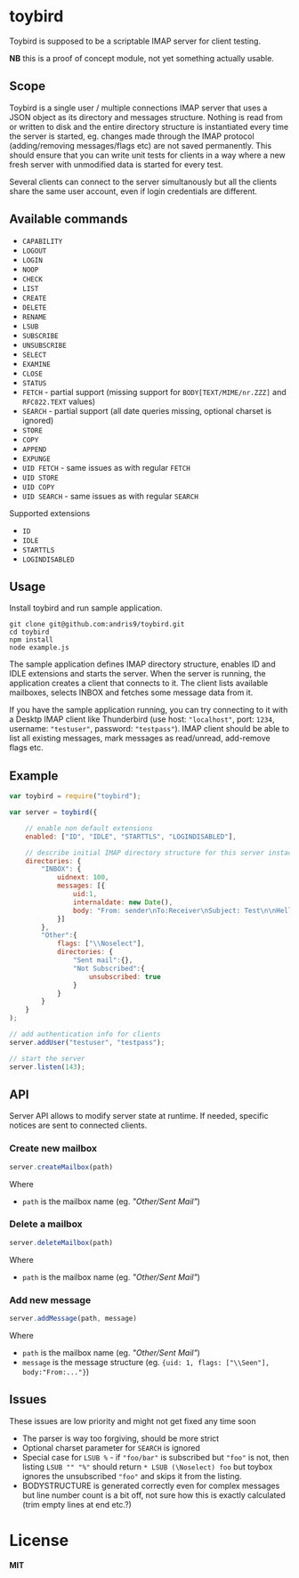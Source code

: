 # toybird

Toybird is supposed to be a scriptable IMAP server for client testing.

**NB** this is a proof of concept module, not yet something actually usable.

## Scope

Toybird is a single user / multiple connections IMAP server that uses a JSON object as its directory and messages structure. Nothing is read from or written to disk and the entire directory structure is instantiated every time the server is started, eg. changes made through the IMAP protocol (adding/removing messages/flags etc) are not saved permanently. This should ensure that you can write unit tests for clients in a way where a new fresh server with unmodified data is started for every test.

Several clients can connect to the server simultanously but all the clients share the same user account, even if login credentials are different.

## Available commands

  * `CAPABILITY`
  * `LOGOUT`
  * `LOGIN`
  * `NOOP`
  * `CHECK`
  * `LIST`
  * `CREATE`
  * `DELETE`
  * `RENAME`
  * `LSUB`
  * `SUBSCRIBE`
  * `UNSUBSCRIBE`
  * `SELECT`
  * `EXAMINE`
  * `CLOSE`
  * `STATUS`
  * `FETCH` - partial support (missing support for `BODY[TEXT/MIME/nr.ZZZ]` and `RFC822.TEXT` values)
  * `SEARCH` - partial support (all date queries missing, optional charset is ignored)
  * `STORE`
  * `COPY`
  * `APPEND`
  * `EXPUNGE`
  * `UID FETCH` - same issues as with regular `FETCH`
  * `UID STORE`
  * `UID COPY`
  * `UID SEARCH` - same issues as with regular `SEARCH`

Supported extensions

  * `ID`
  * `IDLE`
  * `STARTTLS`
  * `LOGINDISABLED`

## Usage

Install toybird and run sample application.

    git clone git@github.com:andris9/toybird.git
    cd toybird
    npm install
    node example.js

The sample application defines IMAP directory structure, enables ID and IDLE extensions and starts the server. When the server is running, the application creates a client that connects to it. The client lists available mailboxes, selects INBOX and fetches some message data from it.

If you have the sample application running, you can try connecting to it with a Desktp IMAP client like Thunderbird (use host: `"localhost"`, port: `1234`, username: `"testuser"`, password: `"testpass"`). IMAP client should be able to list all existing messages, mark messages as read/unread, add-remove flags etc.

## Example

```javascript
var toybird = require("toybird");

var server = toybird({

    // enable non default extensions
    enabled: ["ID", "IDLE", "STARTTLS", "LOGINDISABLED"],

    // describe initial IMAP directory structure for this server instace
    directories: {
        "INBOX": {
            uidnext: 100,
            messages: [{
                uid:1,
                internaldate: new Date(),
                body: "From: sender\nTo:Receiver\nSubject: Test\n\nHello world!"
            }]
        },
        "Other":{
            flags: ["\\Noselect"],
            directories: {
                "Sent mail":{},
                "Not Subscribed":{
                    unsubscribed: true
                }
            }
        }
    }
);

// add authentication info for clients
server.addUser("testuser", "testpass");

// start the server
server.listen(143);
```

## API

Server API allows to modify server state at runtime. If needed, specific notices are sent to connected clients.

### Create new mailbox

```javascript
server.createMailbox(path)
```

Where

  * `path` is the mailbox name (eg. *"Other/Sent Mail"*)

### Delete a mailbox

```javascript
server.deleteMailbox(path)
```

Where

  * `path` is the mailbox name (eg. *"Other/Sent Mail"*)

### Add new message

```javascript
server.addMessage(path, message)
```

Where

  * `path` is the mailbox name (eg. *"Other/Sent Mail"*)
  * `message` is the message structure (eg. `{uid: 1, flags: ["\\Seen"], body:"From:..."}`)

## Issues

These issues are low priority and might not get fixed any time soon

  * The parser is way too forgiving, should be more strict
  * Optional charset parameter for `SEARCH` is ignored
  * Special case for `LSUB %` - if `"foo/bar"` is subscribed but `"foo"` is not, then listing `LSUB "" "%"` should return `* LSUB (\Noselect) foo` but toybox ignores the unsubscribed `"foo"` and skips it from the listing.
  * BODYSTRUCTURE is generated correctly even for complex messages but line number count is a bit off, not sure how this is exactly calculated (trim empty lines at end etc.?)

# License

**MIT**